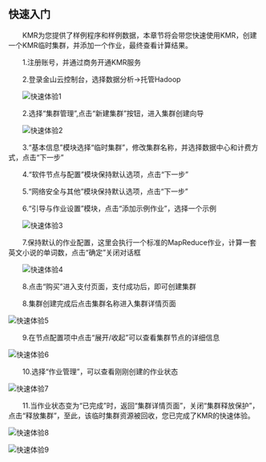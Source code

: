 ## 快速入门

　　KMR为您提供了样例程序和样例数据，本章节将会带您快速使用KMR，创建一个KMR临时集群，并添加一个作业，最终查看计算结果。
  
　　1.注册账号，并通过商务开通KMR服务
  
　　2.登录金山云控制台，选择数据分析->托管Hadoop

　　![快速体验1](http://kmr-bj.ks3-cn-beijing.ksyun.com/doc_pic/KMR2.0/1.5-1-login.jpg)

　　2.选择“集群管理”,点击“新建集群”按钮，进入集群创建向导

　　![快速体验2](http://kmr-bj.ks3-cn-beijing.ksyun.com/doc_pic/ksrm2.png)

　　3.“基本信息”模块选择“临时集群”，修改集群名称，并选择数据中心和计费方式，点击“下一步”

　　4.“软件节点与配置”模块保持默认选项，点击“下一步”

　　5.“网络安全与其他”模块保持默认选项，点击“下一步”

　　6.“引导与作业设置”模块，点击“添加示例作业”，选择一个示例 

　　![快速体验3](http://kmr-bj.ks3-cn-beijing.ksyun.com/doc_pic/ksrm3.png)

　　7.保持默认的作业配置，这里会执行一个标准的MapReduce作业，计算一套英文小说的单词数，点击“确定”关闭对话框

　　![快速体验4](http://kmr-bj.ks3-cn-beijing.ksyun.com/doc_pic/ksrm4.png)

　　8.点击“购买”进入支付页面，支付成功后，即可创建集群

　　8.集群创建完成后点击集群名称进入集群详情页面

   ![快速体验5](http://kmr-bj.ks3-cn-beijing.ksyun.com/doc_pic/ksrm5.png)

　　9.在节点配置项中点击“展开/收起”可以查看集群节点的详细信息

![快速体验6](http://kmr-bj.ks3-cn-beijing.ksyun.com/doc_pic/ksrm6.png)

　　10.选择“作业管理”，可以查看刚刚创建的作业状态

![快速体验7](http://kmr-bj.ks3-cn-beijing.ksyun.com/doc_pic/ksrm7.png)

　　11.当作业状态变为“已完成”时，返回“集群详情页面”，关闭“集群释放保护”，点击“释放集群”，至此，该临时集群资源被回收，您已完成了KMR的快速体验。

![快速体验8](http://kmr-bj.ks3-cn-beijing.ksyun.com/doc_pic/ksrm8.png)

![快速体验9](http://kmr-bj.ks3-cn-beijing.ksyun.com/doc_pic/ksrm9.png)
